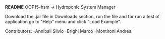 **README**
OOP15-hsm -> Hydroponic System Manager

Download the .jar file in Downloads section, run the file and for run a test of application go to "Help" menu and click "Load Example".

Contributors: -Annibali Silvio -Brighi Marco -Montironi Andrea